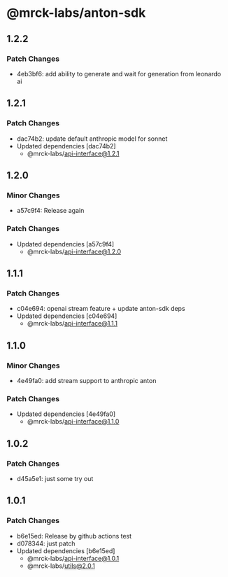 # @mrck-labs/anton-sdk

## 1.2.2

### Patch Changes

- 4eb3bf6: add ability to generate and wait for generation from leonardo ai

## 1.2.1

### Patch Changes

- dac74b2: update default anthropic model for sonnet
- Updated dependencies [dac74b2]
  - @mrck-labs/api-interface@1.2.1

## 1.2.0

### Minor Changes

- a57c9f4: Release again

### Patch Changes

- Updated dependencies [a57c9f4]
  - @mrck-labs/api-interface@1.2.0

## 1.1.1

### Patch Changes

- c04e694: openai stream feature + update anton-sdk deps
- Updated dependencies [c04e694]
  - @mrck-labs/api-interface@1.1.1

## 1.1.0

### Minor Changes

- 4e49fa0: add stream support to anthropic anton

### Patch Changes

- Updated dependencies [4e49fa0]
  - @mrck-labs/api-interface@1.1.0

## 1.0.2

### Patch Changes

- d45a5e1: just some try out

## 1.0.1

### Patch Changes

- b6e15ed: Release by github actions test
- d078344: just patch
- Updated dependencies [b6e15ed]
  - @mrck-labs/api-interface@1.0.1
  - @mrck-labs/utils@2.0.1
